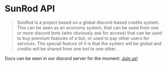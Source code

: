 # SunRod API

> SunRod is a project based on a global discord-based credits system.
> This can be seen as an economy system, that can be used from one or more discord bots (who obviously ask for access) that can be used to buy premium features of a bot, or used to pay other users for services.
> The special feature of it is that the system will be global and credits will be shared from one bot to one other.

Docs can be seen in our discord server for the moment: [Join us!](https://discord.gg/PBrPeuACnU/)